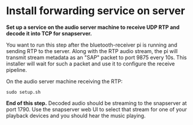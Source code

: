 # Install forwarding service on server

**Set up a service on the audio server machine to
receive UDP RTP and decode it into TCP for snapserver.**

You want to run this step after the bluetooth-receiver pi is running and
sending RTP to the server. Along with the RTP audio stream,
the pi will transmit stream metadata as an "SAP" packet to port 9875 every
10s.
This installer will wait for such a packet and use it to configure the
receive pipeline.

On the audio server machine receiving the RTP:
```
sudo setup.sh
```

**End of this step.**
Decoded audio should be streaming to the snapserver at port 1790.
Use the snapserver web UI to select that stream for one of your playback
devices and you should hear the music playing.

